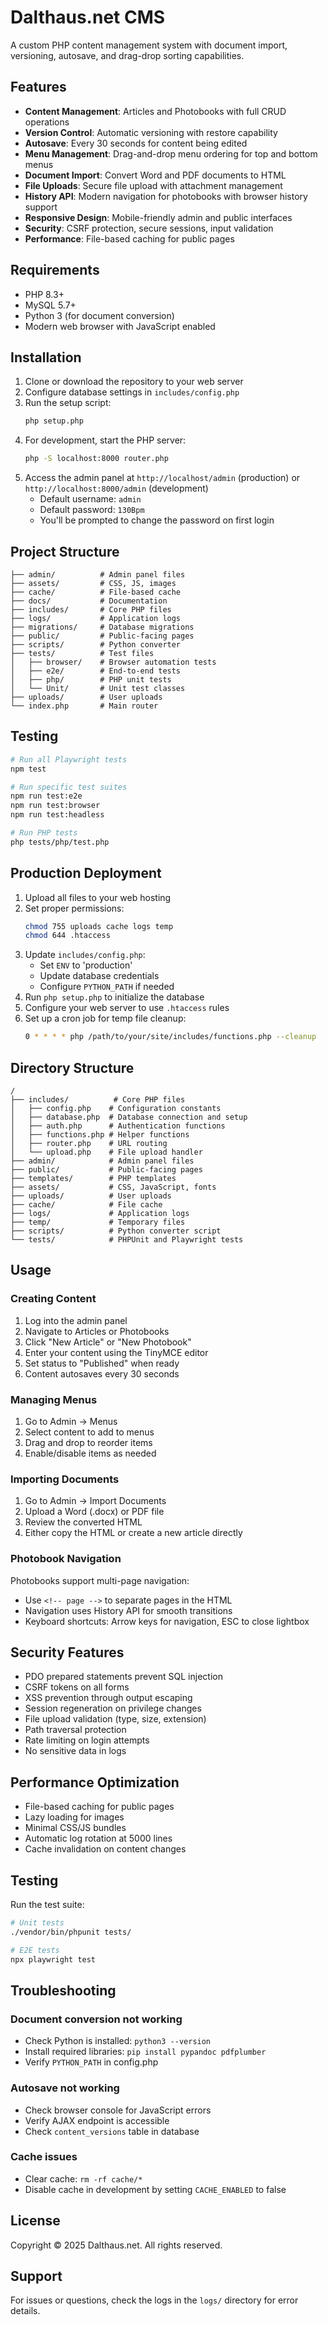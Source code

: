 # Dalthaus.net CMS

A custom PHP content management system with document import, versioning, autosave, and drag-drop sorting capabilities.

## Features

- **Content Management**: Articles and Photobooks with full CRUD operations
- **Version Control**: Automatic versioning with restore capability
- **Autosave**: Every 30 seconds for content being edited
- **Menu Management**: Drag-and-drop menu ordering for top and bottom menus
- **Document Import**: Convert Word and PDF documents to HTML
- **File Uploads**: Secure file upload with attachment management
- **History API**: Modern navigation for photobooks with browser history support
- **Responsive Design**: Mobile-friendly admin and public interfaces
- **Security**: CSRF protection, secure sessions, input validation
- **Performance**: File-based caching for public pages

## Requirements

- PHP 8.3+
- MySQL 5.7+
- Python 3 (for document conversion)
- Modern web browser with JavaScript enabled

## Installation

1. Clone or download the repository to your web server
2. Configure database settings in `includes/config.php`
3. Run the setup script:
   ```bash
   php setup.php
   ```
4. For development, start the PHP server:
   ```bash
   php -S localhost:8000 router.php
   ```
5. Access the admin panel at `http://localhost/admin` (production) or `http://localhost:8000/admin` (development)
   - Default username: `admin`
   - Default password: `130Bpm`
   - You'll be prompted to change the password on first login

## Project Structure

```
├── admin/          # Admin panel files
├── assets/         # CSS, JS, images
├── cache/          # File-based cache
├── docs/           # Documentation
├── includes/       # Core PHP files
├── logs/           # Application logs
├── migrations/     # Database migrations
├── public/         # Public-facing pages
├── scripts/        # Python converter
├── tests/          # Test files
│   ├── browser/    # Browser automation tests
│   ├── e2e/        # End-to-end tests
│   ├── php/        # PHP unit tests
│   └── Unit/       # Unit test classes
├── uploads/        # User uploads
└── index.php       # Main router
```

## Testing

```bash
# Run all Playwright tests
npm test

# Run specific test suites
npm run test:e2e
npm run test:browser
npm run test:headless

# Run PHP tests
php tests/php/test.php
```

## Production Deployment

1. Upload all files to your web hosting
2. Set proper permissions:
   ```bash
   chmod 755 uploads cache logs temp
   chmod 644 .htaccess
   ```
3. Update `includes/config.php`:
   - Set `ENV` to 'production'
   - Update database credentials
   - Configure `PYTHON_PATH` if needed
4. Run `php setup.php` to initialize the database
5. Configure your web server to use `.htaccess` rules
6. Set up a cron job for temp file cleanup:
   ```bash
   0 * * * * php /path/to/your/site/includes/functions.php --cleanup
   ```

## Directory Structure

```
/
├── includes/          # Core PHP files
│   ├── config.php    # Configuration constants
│   ├── database.php  # Database connection and setup
│   ├── auth.php      # Authentication functions
│   ├── functions.php # Helper functions
│   ├── router.php    # URL routing
│   └── upload.php    # File upload handler
├── admin/            # Admin panel files
├── public/           # Public-facing pages
├── templates/        # PHP templates
├── assets/           # CSS, JavaScript, fonts
├── uploads/          # User uploads
├── cache/            # File cache
├── logs/             # Application logs
├── temp/             # Temporary files
├── scripts/          # Python converter script
└── tests/            # PHPUnit and Playwright tests
```

## Usage

### Creating Content

1. Log into the admin panel
2. Navigate to Articles or Photobooks
3. Click "New Article" or "New Photobook"
4. Enter your content using the TinyMCE editor
5. Set status to "Published" when ready
6. Content autosaves every 30 seconds

### Managing Menus

1. Go to Admin → Menus
2. Select content to add to menus
3. Drag and drop to reorder items
4. Enable/disable items as needed

### Importing Documents

1. Go to Admin → Import Documents
2. Upload a Word (.docx) or PDF file
3. Review the converted HTML
4. Either copy the HTML or create a new article directly

### Photobook Navigation

Photobooks support multi-page navigation:
- Use `<!-- page -->` to separate pages in the HTML
- Navigation uses History API for smooth transitions
- Keyboard shortcuts: Arrow keys for navigation, ESC to close lightbox

## Security Features

- PDO prepared statements prevent SQL injection
- CSRF tokens on all forms
- XSS prevention through output escaping
- Session regeneration on privilege changes
- File upload validation (type, size, extension)
- Path traversal protection
- Rate limiting on login attempts
- No sensitive data in logs

## Performance Optimization

- File-based caching for public pages
- Lazy loading for images
- Minimal CSS/JS bundles
- Automatic log rotation at 5000 lines
- Cache invalidation on content changes

## Testing

Run the test suite:
```bash
# Unit tests
./vendor/bin/phpunit tests/

# E2E tests
npx playwright test
```

## Troubleshooting

### Document conversion not working
- Check Python is installed: `python3 --version`
- Install required libraries: `pip install pypandoc pdfplumber`
- Verify `PYTHON_PATH` in config.php

### Autosave not working
- Check browser console for JavaScript errors
- Verify AJAX endpoint is accessible
- Check `content_versions` table in database

### Cache issues
- Clear cache: `rm -rf cache/*`
- Disable cache in development by setting `CACHE_ENABLED` to false

## License

Copyright © 2025 Dalthaus.net. All rights reserved.

## Support

For issues or questions, check the logs in the `logs/` directory for error details.